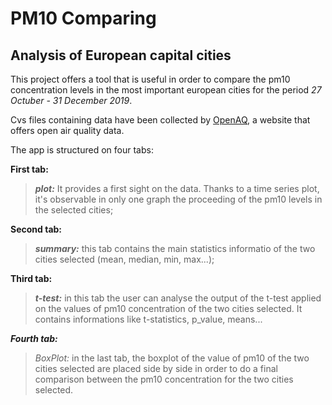 # PM10 Comparing
## Analysis of European capital cities

This project offers a tool that is useful in order to compare the pm10 concentration levels in the most important european cities for the period *27 Octuber - 31 December 2019*.

Cvs files containing data have been collected by [OpenAQ](https://openaq.org/#/?_k=6jfjk3), a website that offers open air quality data.

The app is structured on four tabs:


**First tab:** 
>***plot:*** It provides a first sight on the data. Thanks to a time series plot, it's observable in only one graph the proceeding of the pm10 levels in the selected cities;

**Second tab:** 
>***summary:*** this tab contains the main statistics informatio of the two cities selected (mean, median, min, max...);

**Third tab:** 
>***t-test:*** in this tab the user can analyse the output of the t-test applied on the values of pm10 concentration of the two cities selected. It contains informations like t-statistics, p_value, means...

***Fourth tab:*** 
>*BoxPlot:* in the last tab, the boxplot of the value of pm10 of the two cities selected are placed side by side in order to do a final comparison between the pm10 concentration for the two cities selected.
 
